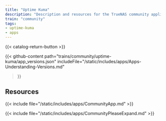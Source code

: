```yaml
---
title: "Uptime Kuma"
description: "Description and resources for the TrueNAS community application called Uptime Kuma."
train: "community"
tags:
- uptime-kuma
- apps
---
```


{{< catalog-return-button >}}

{{< github-content 
    path="trains/community/uptime-kuma/app_versions.json"
	includeFile="/static/includes/apps/Apps-Understanding-Versions.md"
>}}

## Resources

{{< include file="/static/includes/apps/CommunityApp.md" >}}

{{< include file="/static/includes/apps/CommunityPleaseExpand.md" >}}

<!--
<div class="docs-sections">

{{< doc-card title="<appname> Deployments" link="/resources/"
descr="How to deploy and configure the <appname> app." >}}

</div>
-->
